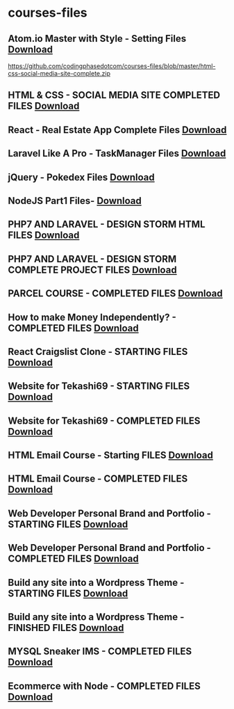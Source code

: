 # courses-files
## Atom.io Master with Style - Setting Files [Download](https://github.com/codingphasedotcom/atom-settings)
https://github.com/codingphasedotcom/courses-files/blob/master/html-css-social-media-site-complete.zip

## HTML & CSS - SOCIAL MEDIA SITE COMPLETED FILES [Download](https://github.com/codingphasedotcom/courses-files/blob/master/html-css-social-media-site-complete.zip)

## React - Real Estate App Complete Files [Download](https://github.com/codingphasedotcom/courses-files/blob/master/react-real-estate.zip)


## Laravel Like A Pro - TaskManager Files [Download](https://github.com/codingphasedotcom/courses-files/blob/master/todo-app-html.zip)


## jQuery - Pokedex Files [Download](https://github.com/codingphasedotcom/courses-files/blob/master/jquery-Pokedex.zip)

## NodeJS Part1 Files- [Download](https://github.com/codingphasedotcom/courses-files/blob/master/nodejs%20part%201.zip)


## PHP7 AND LARAVEL - DESIGN STORM HTML FILES [Download](https://github.com/codingphasedotcom/courses-files/blob/master/Laravel-HTMLFILES.zip)
## PHP7 AND LARAVEL - DESIGN STORM COMPLETE PROJECT FILES [Download](https://github.com/codingphasedotcom/courses-files/blob/master/designstorm.zip)


## PARCEL COURSE - COMPLETED FILES [Download](https://github.com/codingphasedotcom/courses-files/blob/master/parcel-intro.zip)


## How to make Money Independently? - COMPLETED FILES [Download](https://github.com/codingphasedotcom/courses-files/blob/master/crypto-profits.zip)


## React Craigslist Clone - STARTING FILES [Download](https://github.com/codingphasedotcom/courses-files/blob/master/craigslist.zip)

## Website for Tekashi69 - STARTING FILES [Download](https://github.com/codingphasedotcom/courses-files/blob/master/69files.zip)

## Website for Tekashi69 - COMPLETED FILES [Download](https://github.com/codingphasedotcom/courses-files/blob/master/tekashi69-completefiles.zip)

## HTML Email Course - Starting FILES [Download](https://github.com/codingphasedotcom/courses-files/blob/master/email-course-starting-files.zip)

## HTML Email Course - COMPLETED FILES [Download](https://github.com/codingphasedotcom/courses-files/blob/master/email-course-final-files.zip)

## Web Developer Personal Brand and Portfolio - STARTING FILES [Download](https://github.com/codingphasedotcom/courses-files/blob/master/web-developer-personal-brand-and-portfolio.zip)

## Web Developer Personal Brand and Portfolio - COMPLETED FILES [Download](https://github.com/codingphasedotcom/courses-files/blob/master/branding-portfolio-finished.zip)


## Build any site into a Wordpress Theme - STARTING FILES [Download](https://github.com/codingphasedotcom/courses-files/blob/master/wordpress-theme-start.zip)

## Build any site into a Wordpress Theme - FINISHED FILES [Download](https://github.com/codingphasedotcom/courses-files/blob/master/myportfolio.zip)

## MYSQL Sneaker IMS - COMPLETED FILES [Download](https://github.com/codingphasedotcom/mysql-ims-complete-files)

## Ecommerce with Node - COMPLETED FILES [Download](https://github.com/codingphasedotcom/Ecommerce-Course-Files)

